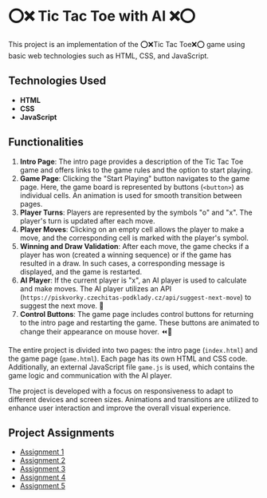 # ⭕❌ Tic Tac Toe with AI ❌⭕

This project is an implementation of the ⭕❌Tic Tac Toe❌⭕ game using basic web technologies such as HTML, CSS, and JavaScript.

## Technologies Used

- **HTML**
- **CSS**
- **JavaScript**

## Functionalities

1. **Intro Page**: The intro page provides a description of the Tic Tac Toe game and offers links to the game rules and the option to start playing.
2. **Game Page**: Clicking the "Start Playing" button navigates to the game page. Here, the game board is represented by buttons (`<button>`) as individual cells. An animation is used for smooth transition between pages.
3. **Player Turns**: Players are represented by the symbols "o" and "x". The player's turn is updated after each move.
4. **Player Moves**: Clicking on an empty cell allows the player to make a move, and the corresponding cell is marked with the player's symbol.
5. **Winning and Draw Validation**: After each move, the game checks if a player has won (created a winning sequence) or if the game has resulted in a draw. In such cases, a corresponding message is displayed, and the game is restarted.
6. **AI Player**: If the current player is "x", an AI player is used to calculate and make moves. The AI player utilizes an API (`https://piskvorky.czechitas-podklady.cz/api/suggest-next-move`) to suggest the next move. 🤖
7. **Control Buttons**: The game page includes control buttons for returning to the intro page and restarting the game. These buttons are animated to change their appearance on mouse hover. ⏪🔄

The entire project is divided into two pages: the intro page (`index.html`) and the game page (`game.html`). Each page has its own HTML and CSS code. Additionally, an external JavaScript file `game.js` is used, which contains the game logic and communication with the AI player.

The project is developed with a focus on responsiveness to adapt to different devices and screen sizes. Animations and transitions are utilized to enhance user interaction and improve the overall visual experience.

## Project Assignments

- [Assignment 1](https://github.com/Czechitas-podklady-WEB/Ukol-Piskvorky-1)
- [Assignment 2](https://github.com/Czechitas-podklady-WEB/Ukol-Piskvorky-2)
- [Assignment 3](https://github.com/Czechitas-podklady-WEB/Ukol-Piskvorky-3)
- [Assignment 4](https://github.com/Czechitas-podklady-WEB/Ukol-Piskvorky-4)
- [Assignment 5](https://github.com/Czechitas-podklady-WEB/Ukol-Piskvorky-5)
